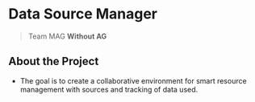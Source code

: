 # Data Source Manager

> Team MAG **Without AG**

## About the Project
* The goal is to create a collaborative environment for smart resource management with sources and tracking of data used.
